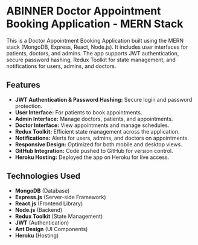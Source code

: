 # ABINNER Doctor Appointment Booking Application - MERN Stack

This is a Doctor Appointment Booking Application built using the MERN stack (MongoDB, Express, React, Node.js). It includes user interfaces for patients, doctors, and admins. The app supports JWT authentication, secure password hashing, Redux Toolkit for state management, and notifications for users, admins, and doctors.

## Features
- **JWT Authentication & Password Hashing:** Secure login and password protection.
- **User Interface:** For patients to book appointments.
- **Admin Interface:** Manage doctors, patients, and appointments.
- **Doctor Interface:** View appointments and manage schedules.
- **Redux Toolkit:** Efficient state management across the application.
- **Notifications:** Alerts for users, admins, and doctors on appointments.
- **Responsive Design:** Optimized for both mobile and desktop views.
- **GitHub Integration:** Code pushed to GitHub for version control.
- **Heroku Hosting:** Deployed the app on Heroku for live access.

## Technologies Used
- **MongoDB** (Database)
- **Express.js** (Server-side Framework)
- **React.js** (Frontend Library)
- **Node.js** (Backend)
- **Redux Toolkit** (State Management)
- **JWT** (Authentication)
- **Ant Design** (UI Components)
- **Heroku** (Hosting)
